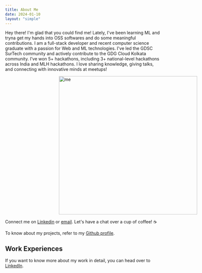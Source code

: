 ```yaml
---
title: About Me
date: 2024-01-10
layout: "simple"
---
```

<p>
Hey there! I'm glad that you could find me! Lately, I've been learning ML and tryna get my hands into OSS softwares and do some meaningful contributions. I am a full-stack developer and recent computer science graduate with a passion for Web and ML technologies. I've led the GDSC SurTech community and actively contribute to the GDG Cloud Kolkata community. I’ve won 5+ hackathons, including 3+ national-level hackathons across India and MLH hackathons. I love sharing knowledge, giving talks, and connecting with innovative minds at meetups!
</p>

<img src="me.jpg" alt="me" width="450" style="float: center; margin-left: 175px;">

Connect me on [Linkedin](https://www.linkedin.com/in/sugatobagchi) or [email](mailto:sugato.bagchi.of@gmail.com). Let's have a chat over a cup of coffee! ☕️

To know about my projects, refer to my [Github profile](https://github.com/sugatobagchi). 

## Work Experiences

If you want to know more about my work in detail, you can head over to [LinkedIn](https://linkedin.com/in/sugatobagchi).